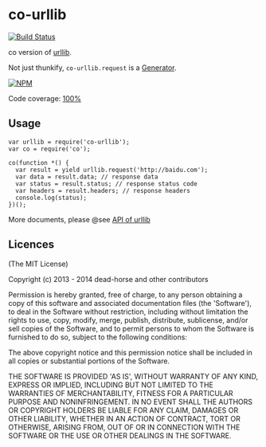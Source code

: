 co-urllib
=========

[![Build Status](https://travis-ci.org/cojs/urllib.svg)](https://travis-ci.org/cojs/urllib)

co version of [urllib](https://github.com/fengmk2/urllib).

Not just thunkify, `co-urllib.request` is a [Generator](http://wiki.ecmascript.org/doku.php?id=harmony:generators).

[![NPM](https://nodei.co/npm/co-urllib.png?downloads=true)](https://nodei.co/npm/co-urllib/)

Code coverage: [100%](http://qtestbucket.qiniudn.com/cov/html/co-urllib/0.0.1/index.html)

## Usage

```
var urllib = require('co-urllib');
var co = require('co');

co(function *() {
  var result = yield urllib.request('http://baidu.com');
  var data = result.data; // response data
  var status = result.status; // response status code
  var headers = result.headers; // response headers
  console.log(status);
})();
```

More documents, please @see [API of urllib](https://github.com/fengmk2/urllib#api-doc)

## Licences

(The MIT License)

Copyright (c) 2013 - 2014 dead-horse and other contributors

Permission is hereby granted, free of charge, to any person obtaining
a copy of this software and associated documentation files (the
'Software'), to deal in the Software without restriction, including
without limitation the rights to use, copy, modify, merge, publish,
distribute, sublicense, and/or sell copies of the Software, and to
permit persons to whom the Software is furnished to do so, subject to
the following conditions:

The above copyright notice and this permission notice shall be
included in all copies or substantial portions of the Software.

THE SOFTWARE IS PROVIDED 'AS IS', WITHOUT WARRANTY OF ANY KIND,
EXPRESS OR IMPLIED, INCLUDING BUT NOT LIMITED TO THE WARRANTIES OF
MERCHANTABILITY, FITNESS FOR A PARTICULAR PURPOSE AND NONINFRINGEMENT.
IN NO EVENT SHALL THE AUTHORS OR COPYRIGHT HOLDERS BE LIABLE FOR ANY
CLAIM, DAMAGES OR OTHER LIABILITY, WHETHER IN AN ACTION OF CONTRACT,
TORT OR OTHERWISE, ARISING FROM, OUT OF OR IN CONNECTION WITH THE
SOFTWARE OR THE USE OR OTHER DEALINGS IN THE SOFTWARE.
